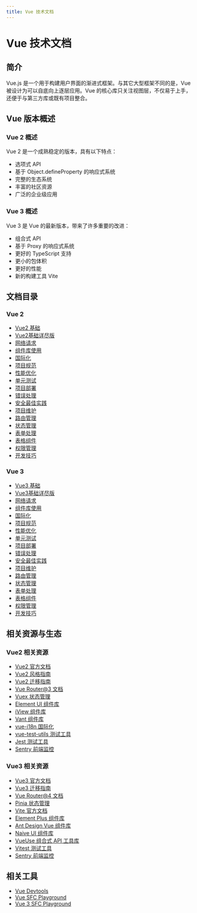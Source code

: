 ```yaml
---
title: Vue 技术文档
---
```


# Vue 技术文档

## 简介

Vue.js 是一个用于构建用户界面的渐进式框架。与其它大型框架不同的是，Vue 被设计为可以自底向上逐层应用。Vue 的核心库只关注视图层，不仅易于上手，还便于与第三方库或既有项目整合。

## Vue 版本概述

### Vue 2 概述

Vue 2 是一个成熟稳定的版本，具有以下特点：

- 选项式 API
- 基于 Object.defineProperty 的响应式系统
- 完整的生态系统
- 丰富的社区资源
- 广泛的企业级应用

### Vue 3 概述

Vue 3 是 Vue 的最新版本，带来了许多重要的改进：

- 组合式 API
- 基于 Proxy 的响应式系统
- 更好的 TypeScript 支持
- 更小的包体积
- 更好的性能
- 新的构建工具 Vite

## 文档目录

### Vue 2

- [Vue2 基础](/frontend/vue/vue2.html)
- [Vue2基础详尽版](/frontend/vue/vue2_full.html)
- [网络请求](/frontend/vue/vue2_axios.html)
- [组件库使用](/frontend/vue/vue2_components.html)
- [国际化](/frontend/vue/vue2_i18n.html)
- [项目规范](/frontend/vue/vue2_standards.html)
- [性能优化](/frontend/vue/vue2_performance.html)
- [单元测试](/frontend/vue/vue2_testing.html)
- [项目部署](/frontend/vue/vue2_deployment.html)
- [错误处理](/frontend/vue/vue2_error_handling.html)
- [安全最佳实践](/frontend/vue/vue2_security.html)
- [项目维护](/frontend/vue/vue2_maintenance.html)
- [路由管理](/frontend/vue/vue2_router.html)
- [状态管理](/frontend/vue/vue2_vuex.html)
- [表单处理](/frontend/vue/vue2_form.html)
- [表格组件](/frontend/vue/vue2_table.html)
- [权限管理](/frontend/vue/vue2_permission.html)
- [开发技巧](/frontend/vue/vue2_tips.html)

### Vue 3

- [Vue3 基础](/frontend/vue/vue3.html)
- [Vue3基础详尽版](/frontend/vue/vue3_full.html)
- [网络请求](/frontend/vue/vue3_axios.html)
- [组件库使用](/frontend/vue/vue3_components.html)
- [国际化](/frontend/vue/vue3_i18n.html)
- [项目规范](/frontend/vue/vue3_standards.html)
- [性能优化](/frontend/vue/vue3_performance.html)
- [单元测试](/frontend/vue/vue3_testing.html)
- [项目部署](/frontend/vue/vue3_deployment.html)
- [错误处理](/frontend/vue/vue3_error_handling.html)
- [安全最佳实践](/frontend/vue/vue3_security.html)
- [项目维护](/frontend/vue/vue3_maintenance.html)
- [路由管理](/frontend/vue/vue3_router.html)
- [状态管理](/frontend/vue/vue3_pinia.html)
- [表单处理](/frontend/vue/vue3_form.html)
- [表格组件](/frontend/vue/vue3_table.html)
- [权限管理](/frontend/vue/vue3_permission.html)
- [开发技巧](/frontend/vue/vue3_tips.html)

## 相关资源与生态

### Vue2 相关资源

- [Vue2 官方文档](https://v2.cn.vuejs.org/)
- [Vue2 风格指南](https://v2.cn.vuejs.org/v2/style-guide/)
- [Vue2 迁移指南](https://v2.cn.vuejs.org/v2/guide/migration.html)
- [Vue Router@3 文档](https://router.vuejs.org/zh/)
- [Vuex 状态管理](https://vuex.vuejs.org/zh/)
- [Element UI 组件库](https://element.eleme.cn/#/zh-CN)
- [iView 组件库](https://iviewui.com/)
- [Vant 组件库](https://youzan.github.io/vant/#/zh-CN/)
- [vue-i18n 国际化](https://kazupon.github.io/vue-i18n/zh/)
- [vue-test-utils 测试工具](https://vue-test-utils.vuejs.org/zh/)
- [Jest 测试工具](https://jestjs.io/zh-Hans/)
- [Sentry 前端监控](https://docs.sentry.io/platforms/javascript/guides/vue/)

### Vue3 相关资源

- [Vue3 官方文档](https://cn.vuejs.org/)
- [Vue3 迁移指南](https://v3-migration.vuejs.org/zh/)
- [Vue Router@4 文档](https://router.vuejs.org/zh/)
- [Pinia 状态管理](https://pinia.vuejs.org/zh/)
- [Vite 官方文档](https://cn.vitejs.dev/)
- [Element Plus 组件库](https://element-plus.org/zh-CN/)
- [Ant Design Vue 组件库](https://www.antdv.com/docs/vue/introduce-cn/)
- [Naive UI 组件库](https://www.naiveui.com/zh-CN/os-theme)
- [VueUse 组合式 API 工具库](https://vueuse.org/zh/)
- [Vitest 测试工具](https://cn.vitest.dev/)
- [Sentry 前端监控](https://docs.sentry.io/platforms/javascript/guides/vue/)

## 相关工具

- [Vue Devtools](https://github.com/vuejs/vue-devtools)
- [Vue SFC Playground](https://sfc.vuejs.org/)
- [Vue 3 SFC Playground](https://sfc.vuejs.org/)
